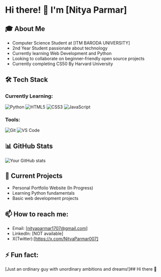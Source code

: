 # Hi there! 👋 I'm [Nitya Parmar]
            

## 🎓 About Me
- Computer Science Student at [ITM BARODA UNIVERSITY]
- 2nd Year Student passionate about technology
- Currently learning Web Development and Python
- Looking to collaborate on beginner-friendly open source projects
- Currently completing CS50 By Harvard University

## 🛠 Tech Stack
### Currently Learning:
![Python](https://img.shields.io/badge/-Python-3776AB?style=flat&logo=Python&logoColor=white)
![HTML5](https://img.shields.io/badge/-HTML5-E34F26?style=flat&logo=html5&logoColor=white)
![CSS3](https://img.shields.io/badge/-CSS3-1572B6?style=flat&logo=css3)
![JavaScript](https://img.shields.io/badge/-JavaScript-F7DF1E?style=flat&logo=javascript&logoColor=black)

### Tools:
![Git](https://img.shields.io/badge/-Git-F05032?style=flat&logo=git&logoColor=white)
![VS Code](https://img.shields.io/badge/-VS%20Code-007ACC?style=flat&logo=visual-studio-code)

## 📊 GitHub Stats
![Your GitHub stats](https://github-readme-stats.vercel.app/api?username=NityaParmar&show_icons=true&theme=radical)

## 🌱 Current Projects
- Personal Portfolio Website (In Progress)
- Learning Python fundamentals
- Basic web development projects

## 📫 How to reach me:
- Email: [nityaparmar1707@gmail.com]
- LinkedIn: [NOT available]
- X(Twitter):[https://x.com/NityaParmar007]

## ⚡ Fun fact: 
[Just an ordinary guy with unordinary ambitions and dreams!]## Hi there 👋

<!--
**NityaParmar/NityaParmar** is a ✨ _special_ ✨ repository because its `README.md` (this file) appears on your GitHub profile.

Here are some ideas to get you started:

- 🔭 I’m currently working on ...
- 🌱 I’m currently learning ...
- 👯 I’m looking to collaborate on ...
- 🤔 I’m looking for help with ...
- 💬 Ask me about ...
- 📫 How to reach me: ...
- 😄 Pronouns: ...
- ⚡ Fun fact: ...
-->

